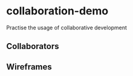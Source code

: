 # collaboration-demo
Practise the usage of collaborative development

##  Collaborators


## Wireframes